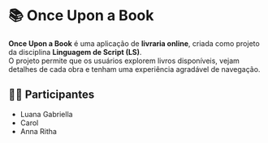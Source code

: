 # 📚 Once Upon a Book  

**Once Upon a Book** é uma aplicação de **livraria online**, criada como projeto da disciplina **Linguagem de Script (LS)**.  
O projeto permite que os usuários explorem livros disponíveis, vejam detalhes de cada obra e tenham uma experiência agradável de navegação.  


## 👩‍💻 Participantes  
- Luana Gabriella  
- Carol  
- Anna Ritha  
